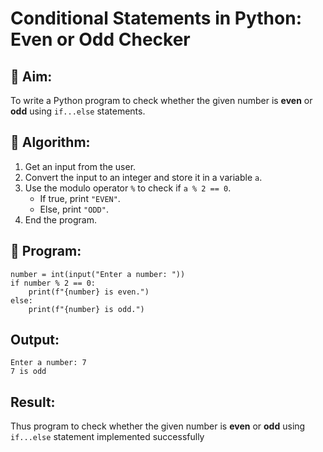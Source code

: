 # Conditional Statements in Python: Even or Odd Checker

## 🎯 Aim:
To write a Python program to check whether the given number is **even** or **odd** using `if...else` statements.

## 🧠 Algorithm:
1. Get an input from the user.
2. Convert the input to an integer and store it in a variable `a`.
3. Use the modulo operator `%` to check if `a % 2 == 0`.
   - If true, print `"EVEN"`.
   - Else, print `"ODD"`.
4. End the program.

## 🧾 Program:
```
number = int(input("Enter a number: "))
if number % 2 == 0:
    print(f"{number} is even.")
else:
    print(f"{number} is odd.")
```
## Output:
```
Enter a number: 7
7 is odd
```

## Result:
Thus program to check whether the given number is **even** or **odd** using `if...else` statement implemented successfully


